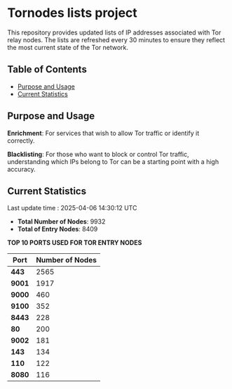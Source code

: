 # Tornodes lists project

This repository provides updated lists of IP addresses associated with Tor relay nodes. The lists are refreshed every 30 minutes to ensure they reflect the most current state of the Tor network.

## Table of Contents

- [Purpose and Usage](#purpose-and-usage)
- [Current Statistics](#current-statistics)


## Purpose and Usage

**Enrichment**: For services that wish to allow Tor traffic or identify it correctly.

**Blacklisting**: For those who want to block or control Tor traffic, understanding which IPs belong to Tor can be a starting point with a high accuracy.

## Current Statistics

Last update time : 2025-04-06 14:30:12 UTC

- **Total Number of Nodes**: 9932
- **Total of Entry Nodes**: 8409

**TOP 10 PORTS USED FOR TOR ENTRY NODES**

| **Port** | **Number of Nodes** |
|------|-----------------|
| **443**   | 2565  |
| **9001**   | 1917  |
| **9000**   | 460  |
| **9100**   | 352  |
| **8443**   | 228  |
| **80**   | 200  |
| **9002**   | 181  |
| **143**   | 134  |
| **110**   | 122  |
| **8080**   | 116  |

